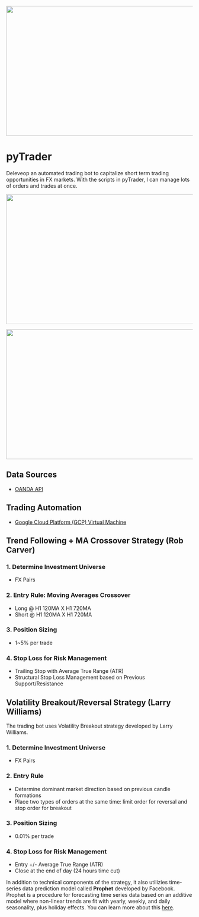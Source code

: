 <p align="center">
  <img width="800" height="350" src="https://user-images.githubusercontent.com/41933169/139356204-1253068f-b11c-4507-a921-6e77112b7a55.png">
</p>

# pyTrader

Deleveop an automated trading bot to capitalize short term trading opportunities in FX markets. With the scripts in pyTrader, I can manage lots of orders and trades at once.

<p align="center">
  <img width="800" height="350" src="https://user-images.githubusercontent.com/41933169/140251156-0dadf0d7-ff8d-4a40-a598-95bb8ecc9c1d.png">
</p>

<p align="center">
  <img width="800" height="350" src="https://user-images.githubusercontent.com/41933169/140251232-6cec6486-fc71-4225-982c-c000e0a8c981.png">
</p>

## Data Sources

- [OANDA API](https://developer.oanda.com/)

## Trading Automation 

- [Google Cloud Platform (GCP) Virtual Machine](https://cloud.google.com/)

## Trend Following + MA Crossover Strategy (Rob Carver)

### 1. Determine Investment Universe

- FX Pairs

### 2. Entry Rule: Moving Averages Crossover

- Long @ H1 120MA X H1 720MA
- Short @ H1 120MA X H1 720MA

### 3. Position Sizing

- 1~5% per trade

### 4. Stop Loss for Risk Management

- Trailing Stop with Average True Range (ATR)
- Structural Stop Loss Management based on Previous Support/Resistance

## Volatility Breakout/Reversal Strategy (Larry Williams)

The trading bot uses Volatility Breakout strategy developed by Larry Williams.

### 1. Determine Investment Universe

- FX Pairs

### 2. Entry Rule

- Determine dominant market direction based on previous candle formations
- Place two types of orders at the same time: limit order for reversal and stop order for breakout

### 3. Position Sizing

- 0.01% per trade

### 4. Stop Loss for Risk Management

- Entry +/- Average True Range (ATR)
- Close at the end of day (24 hours time cut)

In addition to technical components of the strategy, it also utilizies time-series data prediction model called **Prophet** developed by Facebook. Prophet is a procedure for forecasting time series data based on an additive model where non-linear trends are fit with yearly, weekly, and daily seasonality, plus holiday effects. You can learn more about this [here](https://facebook.github.io/prophet/).
